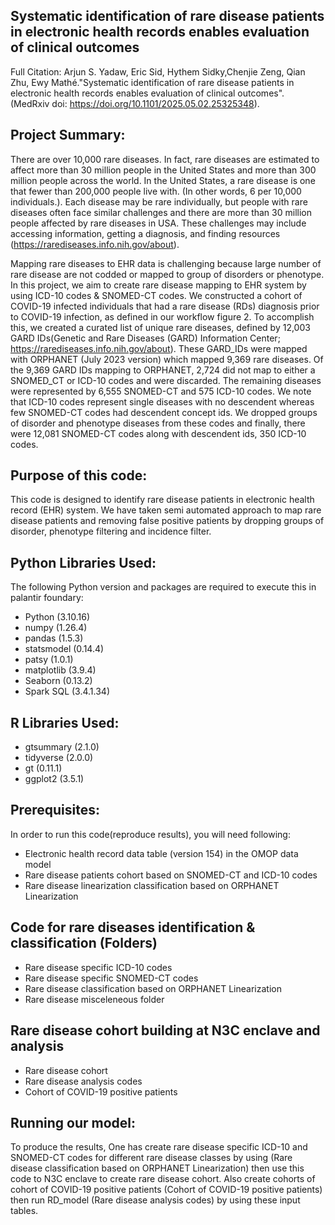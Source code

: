 ## Systematic identification of rare disease patients in electronic health records enables evaluation of clinical outcomes


Full Citation:
Arjun S. Yadaw, Eric Sid, Hythem Sidky,Chenjie Zeng, Qian Zhu, Ewy Mathé."Systematic identification of rare disease patients in electronic health records enables evaluation of clinical outcomes". (MedRxiv doi: https://doi.org/10.1101/2025.05.02.25325348).

## Project Summary: 
There are over 10,000 rare diseases. In fact, rare diseases are estimated to affect more than 30 million people in the United States and more than 300 million people across the world. In the United States, a rare disease is one that fewer than 200,000 people live with. (In other words, 6 per 10,000 individuals.). Each disease may be rare individually, but people with rare diseases often face similar challenges and there are more than 30 million people affected by rare diseases in USA. These challenges may include accessing information, getting a diagnosis, and finding resources (https://rarediseases.info.nih.gov/about). 

Mapping rare diseases to EHR data is challenging because large number of rare disease are not codded or mapped to group of disorders or phenotype. In this project, we aim to create rare disease mapping to EHR system by using ICD-10 codes & SNOMED-CT codes. We constructed a cohort of COVID-19 infected individuals that had a rare disease (RDs) diagnosis prior to COVID-19 infection, as defined in our workflow figure 2.  To accomplish this, we created a curated list of unique rare diseases, defined by 12,003 GARD IDs(Genetic and Rare Diseases (GARD) Information Center; https://rarediseases.info.nih.gov/about).  These GARD_IDs were mapped with ORPHANET (July 2023 version) which mapped 9,369 rare diseases.  Of the 9,369 GARD IDs mapping to ORPHANET, 2,724 did not map to either a SNOMED_CT or ICD-10 codes and were discarded.  The remaining diseases were represented by 6,555 SNOMED-CT and 575 ICD-10 codes.  We note that ICD-10 codes represent single diseases with no descendent whereas few SNOMED-CT codes had descendent concept ids. We dropped groups of disorder and phenotype diseases from these codes and finally, there were 12,081 SNOMED-CT codes along with descendent ids, 350 ICD-10 codes.
## Purpose of this code: 
This code is designed to identify rare disease patients in electronic health record (EHR) system. We have taken semi automated approach to map rare disease patients and removing false positive patients by dropping groups of disorder, phenotype filtering and incidence filter.

## Python Libraries Used:
The following Python version and packages are required to execute this in palantir foundary:

* Python (3.10.16)
* numpy (1.26.4)
* pandas (1.5.3)
* statsmodel (0.14.4)
* patsy (1.0.1)
* matplotlib (3.9.4)
* Seaborn (0.13.2)
* Spark SQL (3.4.1.34)

## R Libraries Used:
* gtsummary (2.1.0)
* tidyverse (2.0.0)
* gt (0.11.1)
* ggplot2 (3.5.1)

## Prerequisites: 
In order to run this code(reproduce results), you will need following:

* Electronic health record data table (version 154) in the OMOP data model
* Rare disease patients cohort based on SNOMED-CT and ICD-10 codes
* Rare disease linearization classification based on ORPHANET Linearization
  
## Code for rare diseases identification & classification (Folders)
* Rare disease specific ICD-10 codes 
* Rare disease specific SNOMED-CT codes
* Rare disease classification based on ORPHANET Linearization
* Rare disease misceleneous folder

## Rare disease cohort building at N3C enclave and analysis
* Rare disease cohort 
* Rare disease analysis codes
* Cohort of COVID-19 positive patients

## Running our model:
To produce the results, One has create rare disease specific ICD-10 and SNOMED-CT codes for different rare disease classes by using (Rare disease classification based on ORPHANET Linearization) then use this code to N3C enclave to create rare disease cohort. Also create cohorts of cohort of COVID-19 positive patients (Cohort of COVID-19 positive patients) then run RD_model (Rare disease analysis codes) by using these input tables.
  
